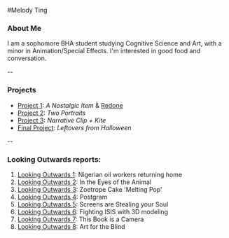 #Melody Ting

### About Me

I am a sophomore BHA student studying Cognitive Science and Art, with a minor in Animation/Special Effects. I'm interested in good food and conversation.

-- 

### Projects

* [Project 1](project_1.md): *A Nostalgic Item* & [Redone](project_1_redone.md)
* [Project 2](project_2.md): *Two Portraits*
* [Project 3](project_3.md): *Narrative Clip + Kite*
* [Final Project](Final_Project.md): *Leftovers from Halloween*

--

### Looking Outwards reports: 

1. [Looking Outwards 1](Looking_Outwards1.md): Nigerian oil workers returning home1. [Looking Outwards 2](Looking_Outwards2.md): In the Eyes of the Animal1. [Looking Outwards 3](Looking_Outwards3.md): Zoetrope Cake 'Melting Pop'1. [Looking Outwards 4](Looking_Outwards4.md): Postgram1. [Looking Outwards 5](Looking_Outwards5.md): Screens are Stealing your Soul1. [Looking Outwards 6](Looking_Outwards6.md): Fighting ISIS with 3D modeling1. [Looking Outwards 7](Looking_Outwards7.md): This Book is a Camera1. [Looking Outwards 8](Looking_Outwards8.md): Art for the Blind
